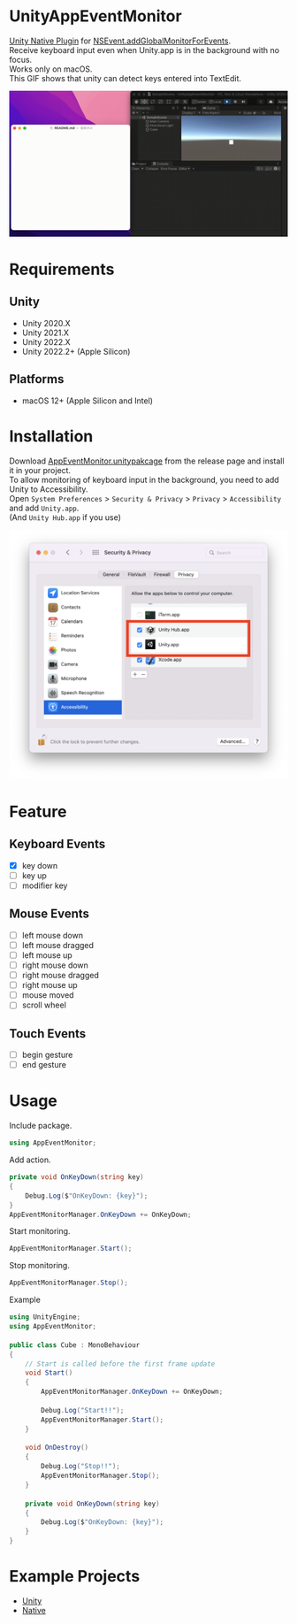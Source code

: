 # UnityAppEventMonitor

[Unity Native Plugin](https://docs.unity3d.com/Manual/NativePlugins.html) for [NSEvent.addGlobalMonitorForEvents](https://developer.apple.com/documentation/appkit/nsevent/1535472-addglobalmonitorforevents).  
Receive keyboard input even when Unity.app is in the background with no focus.  
Works only on macOS.  
This GIF shows that unity can detect keys entered into TextEdit.

<img src="docs/videos/helloworld.gif" width="800">  

# Requirements
## Unity
* Unity 2020.X
* Unity 2021.X
* Unity 2022.X
* Unity 2022.2+ (Apple Silicon)

## Platforms
* macOS 12+ (Apple Silicon and Intel)

# Installation
Download [AppEventMonitor.unitypakcage](https://github.com/fuziki/UnityAppEventMonitor/releases/download/0.1.0/AppEventMonitor.unitypackage) from the release page and install it in your project.  
To allow monitoring of keyboard input in the background, you need to add Unity to Accessibility.  
Open `System Preferences` > `Security & Privacy` > `Privacy` > `Accessibility` and add `Unity.app`.  
(And `Unity Hub.app` if you use)  

<img src="docs/images/accessibility.png" width="600">  

# Feature
## Keyboard Events
- [x] key down
- [ ] key up
- [ ] modifier key

## Mouse Events
- [ ] left mouse down
- [ ] left mouse dragged
- [ ] left mouse up
- [ ] right mouse down
- [ ] right mouse dragged
- [ ] right mouse up
- [ ] mouse moved
- [ ] scroll wheel

## Touch Events
- [ ] begin gesture
- [ ] end gesture

# Usage

Include package.

```cs
using AppEventMonitor;
```

Add action.


```cs
private void OnKeyDown(string key)
{
    Debug.Log($"OnKeyDown: {key}");
}
AppEventMonitorManager.OnKeyDown += OnKeyDown;
```

Start monitoring.

```cs
AppEventMonitorManager.Start();
```

Stop monitoring.

```cs
AppEventMonitorManager.Stop();
```

Example

```cs
using UnityEngine;
using AppEventMonitor;

public class Cube : MonoBehaviour
{
    // Start is called before the first frame update
    void Start()
    {
        AppEventMonitorManager.OnKeyDown += OnKeyDown;

        Debug.Log("Start!!");
        AppEventMonitorManager.Start();
    }

    void OnDestroy()
    {
        Debug.Log("Stop!!");
        AppEventMonitorManager.Stop();
    }

    private void OnKeyDown(string key)
    {
        Debug.Log($"OnKeyDown: {key}");
    }
}
```

# Example Projects
- [Unity](Examples/UnityAppEventMonitor)  
- [Native](Examples/NativeExample)
